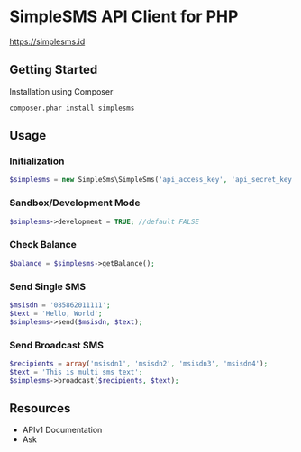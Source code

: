 # SimpleSMS API Client for PHP

https://simplesms.id

## Getting Started

Installation using Composer

`
composer.phar install simplesms
`


## Usage

### Initialization

```php
$simplesms = new SimpleSms\SimpleSms('api_access_key', 'api_secret_key');
```

### Sandbox/Development Mode

```php
$simplesms->development = TRUE; //default FALSE
```

### Check Balance

```php
$balance = $simplesms->getBalance();
```

### Send Single SMS

```php
$msisdn = '085862011111';
$text = 'Hello, World';
$simplesms->send($msisdn, $text);
```

### Send Broadcast SMS

```php
$recipients = array('msisdn1', 'msisdn2', 'msisdn3', 'msisdn4');
$text = 'This is multi sms text';
$simplesms->broadcast($recipients, $text);
```

## Resources

* APIv1 Documentation
* Ask








